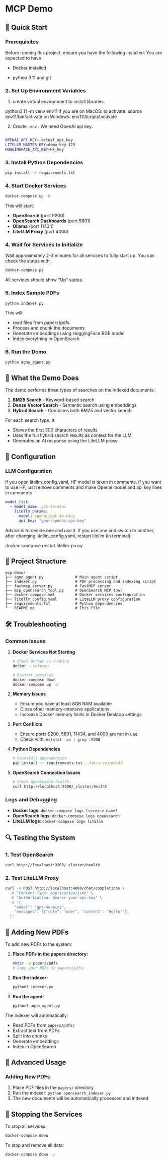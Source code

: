 # MCP Demo


## 🚀 Quick Start

### Prerequisites

Before running this project, ensure you have the following installed:
You are expected to have
- Docker installed

- python 3.11
and git


### 2. Set Up Environment Variables
1. create virtual environment to install libraries

python3.11 -m venv env11 
if you are on MacOS: to activate: source env11/bin/activate
on Windows: env11\Scripts\activate


2. Create `.env` . We need OpenAI api key. 

```bash

OPENAI_API_KEY= actual_api_key
LITELLM_MASTER_KEY=demo-key-123
HUGGINGFACE_API_KEY=HF_key
```


### 3. Install Python Dependencies

```bash
pip install -r requirements.txt
```

### 4. Start Docker Services

```bash
docker-compose up -d
```

This will start:
- **OpenSearch** (port 9200)
- **OpenSearch Dashboards** (port 5601)
- **Ollama** (port 11434)
- **LiteLLM Proxy** (port 4000)

### 4. Wait for Services to Initialize

Wait approximately 2-3 minutes for all services to fully start up. You can check the status with:

```bash
docker-compose ps
```

All services should show "Up" status.

### 5. Index Sample PDFs

```bash
python indexer.py
```

This will:
- read files from papers/pdfs
- Process and chunk the documents
- Generate embeddings using HuggingFace BGE model
- Index everything in OpenSearch

### 6. Run the Demo

```bash
python agno_agent.py
```

## 🎯 What the Demo Does

The demo performs three types of searches on the indexed documents:

1. **BM25 Search** - Keyword-based search
2. **Dense Vector Search** - Semantic search using embeddings
3. **Hybrid Search** - Combines both BM25 and vector search

For each search type, it:
- Shows the first 300 characters of results
- Uses the full hybrid search results as context for the LLM
- Generates an AI response using the LiteLLM proxy

## 🔧 Configuration

### LLM Configuration

if you open litellm_config.yaml, HF model is taken in comments. 
if you want to use HF, just remove comments and make Openai model and api key lines in comments

```yaml
model_list:
  - model_name: gpt-4o-mini
    litellm_params:
      model: openai/gpt-4o-mini
      api_key: "your-openai-api-key"
```

Advice is to decide one and use it. if you use one and switch to another, after changing litellm_config.yaml, restart litellm (in terminal): 

docker-compose restart litellm-proxy


## 📁 Project Structure

```
mcp-demo/
├── agno_agent.py              # Main agent script
├── indexer.py                 # PDF processing and indexing script
├── fastmcp_server.py          # FastMCP server
├── mcp_opensearch_tool.py     # OpenSearch MCP tool
├── docker-compose.yml         # Docker services configuration
├── litellm_config.yaml        # LiteLLM proxy configuration
├── requirements.txt           # Python dependencies
└── README.md                  # This file
```

## 🛠️ Troubleshooting

### Common Issues

1. **Docker Services Not Starting**
   ```bash
   # Check Docker is running
   docker --version
   
   # Restart services
   docker-compose down
   docker-compose up -d
   ```

2. **Memory Issues**
   - Ensure you have at least 8GB RAM available
   - Close other memory-intensive applications
   - Increase Docker memory limits in Docker Desktop settings

3. **Port Conflicts**
   - Ensure ports 9200, 5601, 11434, and 4000 are not in use
   - Check with: `netstat -an | grep :9200`

4. **Python Dependencies**
   ```bash
   # Reinstall dependencies
   pip install -r requirements.txt --force-reinstall
   ```

5. **OpenSearch Connection Issues**
   ```bash
   # Check OpenSearch health
   curl http://localhost:9200/_cluster/health
   ```

### Logs and Debugging

- **Docker logs**: `docker-compose logs [service-name]`
- **OpenSearch logs**: `docker-compose logs opensearch`
- **LiteLLM logs**: `docker-compose logs litellm`

## 🔍 Testing the System

### 1. Test OpenSearch
```bash
curl http://localhost:9200/_cluster/health
```

### 2. Test LiteLLM Proxy
```bash
curl -X POST http://localhost:4000/chat/completions \
  -H "Content-Type: application/json" \
  -H "Authorization: Bearer your-api-key" \
  -d '{
    "model": "gpt-4o-mini",
    "messages": [{"role": "user", "content": "Hello!"}]
  }'
```

## 🔄 Adding New PDFs

To add new PDFs to the system:

1. **Place PDFs in the papers directory:**
   ```bash
   mkdir -p papers/pdfs
   # Copy your PDFs to papers/pdfs/
   ```

2. **Run the indexer:**
   ```bash
   python3 indexer.py
   ```

3. **Run the agent:**
   ```bash
   python3 agno_agent.py
   ```

The indexer will automatically:
- Read PDFs from `papers/pdfs/`
- Extract text from PDFs
- Split into chunks
- Generate embeddings
- Index in OpenSearch

## 🚀 Advanced Usage


### Adding New PDFs

1. Place PDF files in the `papers/` directory
2. Run the indexer: `python opensearch_indexer.py`
3. The new documents will be automatically processed and indexed

## 🔄 Stopping the Services

To stop all services:

```bash
docker-compose down
```

To stop and remove all data:

```bash
docker-compose down -v
```
